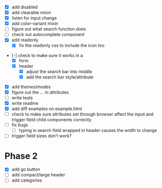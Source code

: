 - [x] add disabled
- [x] add clearable mixin
- [x] listen for input change
- [x] add color-variant mixin
- [ ] figure out what search funciton does
- [ ] check out autocomplete component
- [x] add readonly
  - [x] fix the readonly css to include the icon too
- [-] check to make sure it works in a
  - [x] form
  - [x] header
    - [x] adjust the search bar into middle
    - [x] add the search bar style/attribute
- [x] add themes/modes
- [x] figure out the ... in attributes
- [ ] write tests
- [x] write readme
- [x] add diff examples on example.html
- [ ] check to make sure attributes set through browser affect the input and trigger field child components correctly
- [ ] fix bugs
  - [ ] typing in search field wrapped in header causes the width to change
- [ ] trigger field sizes don't work?

# Phase 2
- [x] add go button
- [ ] add compact/large header
- [ ] add categories